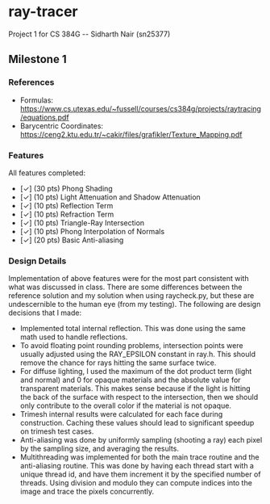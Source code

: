 # ray-tracer

Project 1 for CS 384G -- Sidharth Nair (sn25377)

## Milestone 1

### References
- Formulas: https://www.cs.utexas.edu/~fussell/courses/cs384g/projects/raytracing/equations.pdf
- Barycentric Coordinates: https://ceng2.ktu.edu.tr/~cakir/files/grafikler/Texture_Mapping.pdf

### Features

All features completed:
- [✓] (30 pts) Phong Shading
- [✓] (10 pts) Light Attenuation and Shadow Attenuation
- [✓] (10 pts) Reflection Term
- [✓] (10 pts) Refraction Term
- [✓] (10 pts) Triangle-Ray Intersection
- [✓] (10 pts) Phong Interpolation of Normals
- [✓] (20 pts) Basic Anti-aliasing

### Design Details

Implementation of above features were for the most part consistent with what was discussed in class. There are some differences between the reference solution and my solution when using raycheck.py, but these are undescernible to the human eye (from my testing). The following are design decisions that I made:

- Implemented total internal reflection. This was done using the same math used to handle reflections.
- To avoid floating point rounding problems, intersection points were usually adjusted using the RAY_EPSILON constant in ray.h. This should remove the chance for rays hitting the same surface twice.
- For diffuse lighting, I used the maximum of the dot product term (light and normal) and 0 for opaque materials and the absolute value for transparent materials. This makes sense because if the light is hitting the back of the surface with respect to the intersection, then we should only contribute to the overall color if the material is not opaque.
- Trimesh internal results were calculated for each face during construction. Caching these values should lead to significant speedup on trimesh test cases.
- Anti-aliasing was done by uniformly sampling (shooting a ray) each pixel by the sampling size, and averaging the results.
- Multithreading was implemented for both the main trace routine and the anti-aliasing routine. This was done by having each thread start with a unique thread id, and have them increment it by the specified number of threads. Using division and modulo they can compute indices into the image and trace the pixels concurrently.




